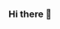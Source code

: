### Hi there 👋

<!--
**Sushmithamallesh/Sushmithamallesh** is a ✨ _special_ ✨ repository because its `README.md` (this file) appears on your GitHub profile.

Here are some ideas to get you started:

- 🔭 I’m currently working on tinkering with LLMs
- 🌱 I’m currently learning everything about LLMs, full stack web development, typography
- 👯 I’m looking to develop stellar skills and exquisite taste to be a truly effective engineer and to have the maximum fun
- 📫 How to reach me: sushdec6 at gmail dot com
